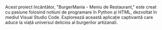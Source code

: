 Acest proiect încântător, "BurgerMania - Meniu de Restaurant," este creat cu pasiune folosind notiuni de programare în Python și HTML, dezvoltat în mediul Visual Studio Code. Explorează această aplicație captivantă care aduce la viață universul delicios al burgerilor artizanali.
